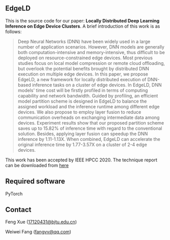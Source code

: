 ## EdgeLD

This is the source code for our paper: **Locally Distributed Deep Learning Inference on Edge Device Clusters**. A brief introduction of this work is as follows:

> Deep Neural Networks (DNN) have been widely used in a large number of application scenarios. However, DNN models are generally both computation-intensive and memory-intensive, thus difficult to be deployed on resource-constrained edge devices. Most previous studies focus on local model compression or remote cloud offloading, but overlook the potential benefits brought by distributed DNN execution on multiple edge devices. In this paper, we propose EdgeLD, a new framework for locally distributed execution of DNN-based inference tasks on a cluster of edge devices. In EdgeLD, DNN models' time cost will be firstly profiled in terms of computing capability and network bandwidth. Guided by profiling, an efficient model partition scheme is designed in EdgeLD to balance the assigned workload and the inference runtime among different edge devices. We also propose to employ layer fusion to reduce communication overheads on exchanging intermediate data among devices. Experiment results show that our proposed partition scheme saves up to 15.82% of inference time with regard to the conventional solution. Besides, applying layer fusion can speedup the DNN inference by 1.11-1.13X. When combined, EdgeLD can accelerate the original inference time by 1.77-3.57X on a cluster of 2-4 edge devices.

This work has been accepted by IEEE HPCC 2020. The technique report can be downloaded from [here](TR-EdgeLD.pdf)

## Required software

PyTorch

## Contact

Feng Xue (17120431@bjtu.edu.cn)

Weiwei Fang (fangvv@qq.com)

